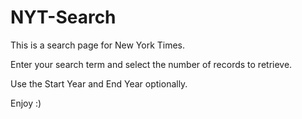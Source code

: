 # NYT-Search

This is a search page for New York Times.

Enter your search term and select the number of records to retrieve.

Use the Start Year and End Year optionally.

Enjoy :)